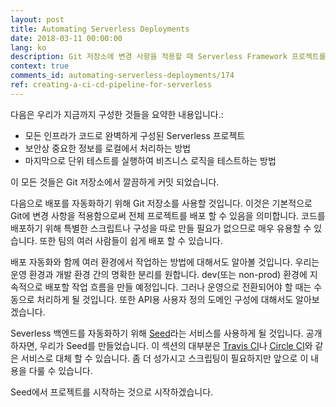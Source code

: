 ```yaml
---
layout: post
title: Automating Serverless Deployments
date: 2018-03-11 00:00:00
lang: ko
description: Git 저장소에 변경 사항을 적용할 때 Serverless Framework 프로젝트를 자동으로 배포하려고합니다. 이를 위해 Seed (https://seed.run)라는 서비스를 사용하여 serverless 배포를 자동화합니다. CI/CD 파이프 라인을 구성하고 환경을 설정합니다.
context: true
comments_id: automating-serverless-deployments/174
ref: creating-a-ci-cd-pipeline-for-serverless
---
```


다음은 우리가 지금까지 구성한 것들을 요약한 내용입니다.:

- 모든 인프라가 코드로 완벽하게 구성된 Serverless 프로젝트
- 보안상 중요한 정보를 로컬에서 처리하는 방법
- 마지막으로 단위 테스트를 실행하여 비즈니스 로직을 테스트하는 방법

이 모든 것들은 Git 저장소에서 깔끔하게 커밋 되었습니다.

다음으로 배포를 자동화하기 위해 Git 저장소를 사용할 것입니다. 이것은 기본적으로 Git에 변경 사항을 적용함으로써 전체 프로젝트를 배포 할 수 있음을 의미합니다. 코드를 배포하기 위해 특별한 스크립트나 구성을 따로 만들 필요가 없으므로 매우 유용할 수 있습니다. 또한 팀의 여러 사람들이 쉽게 배포 할 수 있습니다.

배포 자동화와 함께 여러 환경에서 작업하는 방법에 대해서도 알아볼 것입니다. 우리는 운영 환경과 개발 환경 간의 명확한 분리를 원합니다. dev(또는 non-prod) 환경에 지속적으로 배포할 작업 흐름을 만들 예정입니다. 그러나 운영으로 전환되어야 할 때는 수동으로 처리하게 될 것입니다. 또한 API용 사용자 정의 도메인 구성에 대해서도 알아보겠습니다.

Severless 백엔드를 자동화하기 위해 [Seed](https://seed.run)라는 서비스를 사용하게 될 것입니다. 공개하자면, 우리가 Seed를 만들었습니다. 이 섹션의 대부분은 [Travis CI](https://travis-ci.org)나 [Circle CI](https://circleci.com)와 같은 서비스로 대체 할 수 있습니다. 좀 더 성가시고 스크립팅이 필요하지만 앞으로 이 내용을 다룰 수 있습니다.

Seed에서 프로젝트를 시작하는 것으로 시작하겠습니다.
